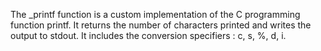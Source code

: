 The _printf function is a custom implementation of the C programming function printf. It returns the number of characters printed and writes the output to stdout. It includes the conversion specifiers : c, s, %, d, i.
